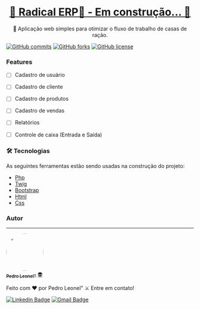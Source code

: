 <h1 align="center">
    <a href="https://www.canva.com/design/DAFfFDI3Rjo/FadbiVOQ5ltml836c3ff1A/view?utm_content=DAFfFDI3Rjo&utm_campaign=designshare&utm_medium=link&utm_source=publishsharelink">🚧  Radical ERP🔗 - Em construção...  🚧</a>
</h1>
<p align="center">🚀 Aplicação web simples para otimizar o fluxo de trabalho de casas de ração.</p>


[![GitHub commits](https://badgen.net/github/commits/Pedriin647/GestaoRacao)](https://GitHub.com/Pedriin647/GestaoRacao/commit/)
[![GitHub forks](https://img.shields.io/github/forks/Pedriin647/GestaoRacao.svg?style=social&label=Fork&maxAge=2592000)](https://GitHub.com/Pedriin647/GestaoRacao/network/)
[![GitHub license](https://img.shields.io/github/license/Pedriin647/GestaoRacao.svg)](https://github.com/Pedriin647/GestaoRacao/blob/master/LICENSE)

### Features

- [ ] Cadastro de usuário
- [ ] Cadastro de cliente
- [ ] Cadastro de produtos
- [ ] Cadastro de vendas
- [ ] Relatórios
- [ ] Controle de caixa (Entrada e Saída)


### 🛠 Tecnologias

As seguintes ferramentas estão sendo usadas na construção do projeto:

- [Php](https://www.php.net/)
- [Twig](https://twig.symfony.com/)
- [Bootstrap](https://getbootstrap.com/)
- [Html](#)
- [Css](#)


### Autor
---

<a href="https://www.linkedin.com/in/pedro-leonel-52980a210/">
 <img style="border-radius: 50%;" src="https://media.licdn.com/dms/image/D4D03AQHdZwaGWcFXcA/profile-displayphoto-shrink_800_800/0/1682010783703?e=1689206400&v=beta&t=V4hIL_Yze34duoq84a6ysX3D2SPmaoDvb7AmHho6Ioo" width="100px;" alt=""/>
 <br />
 <sub><b>Pedro Leonel"</b></sub></a> <a href="https://www.linkedin.com/in/pedro-leonel-52980a210/" title="Pedro Leonel">👽</a>


Feito com ❤️ por Pedro Leonel" ⚔️ Entre em contato!

[![Linkedin Badge](https://img.shields.io/badge/-Pedro-blue?style=flat-square&logo=Linkedin&logoColor=white&link=https://www.linkedin.com/in/pedro-leonel-52980a210/)](https://www.linkedin.com/in/pedro-leonel-52980a210/) 
[![Gmail Badge](https://img.shields.io/badge/-leonelpedro443@gmail.com-c14438?style=flat-square&logo=Gmail&logoColor=white&link=mailto:leonelpedro443@gmail.com)](mailto:leonelpedro443@gmail.com)